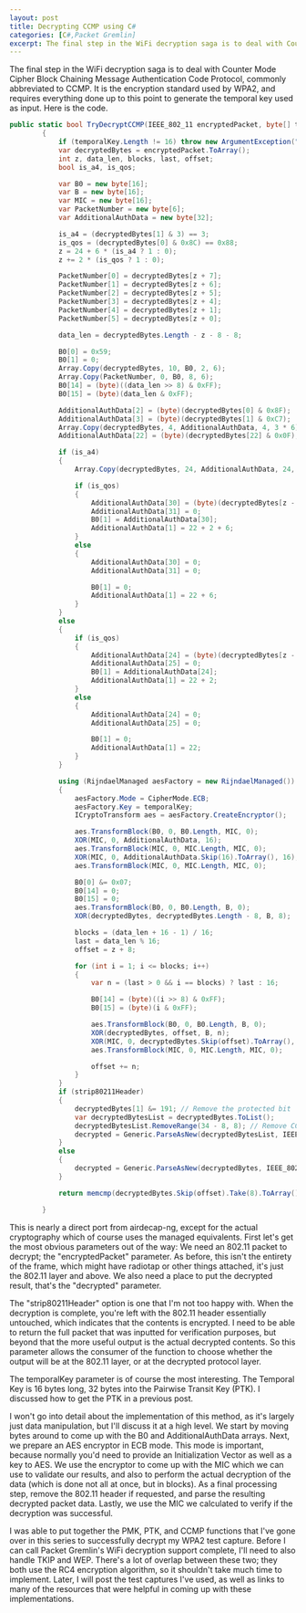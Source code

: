 ```yaml
---
layout: post
title: Decrypting CCMP using C#
categories: [C#,Packet Gremlin]
excerpt: The final step in the WiFi decryption saga is to deal with Counter Mode Cipher Block Chaining Message Authentication Code Protocol, commonly abbreviated to CCMP. It is the encryption standard used by WPA2, and requires everything done up to this point to generate the temporal key used as input.
---
```


The final step in the WiFi decryption saga is to deal with Counter Mode Cipher Block Chaining Message Authentication Code Protocol, commonly abbreviated to CCMP. It is the encryption standard used by WPA2, and requires everything done up to this point to generate the temporal key used as input. Here is the code.

```cs
public static bool TryDecryptCCMP(IEEE_802_11 encryptedPacket, byte[] temporalKey, bool strip80211Header, out IPacket decrypted)
        {
            if (temporalKey.Length != 16) throw new ArgumentException("temporalKey must be 16 bytes");
            var decryptedBytes = encryptedPacket.ToArray();
            int z, data_len, blocks, last, offset;
            bool is_a4, is_qos;

            var B0 = new byte[16];
            var B = new byte[16];
            var MIC = new byte[16];
            var PacketNumber = new byte[6];
            var AdditionalAuthData = new byte[32];

            is_a4 = (decryptedBytes[1] & 3) == 3;
            is_qos = (decryptedBytes[0] & 0x8C) == 0x88;
            z = 24 + 6 * (is_a4 ? 1 : 0);
            z += 2 * (is_qos ? 1 : 0);

            PacketNumber[0] = decryptedBytes[z + 7];
            PacketNumber[1] = decryptedBytes[z + 6];
            PacketNumber[2] = decryptedBytes[z + 5];
            PacketNumber[3] = decryptedBytes[z + 4];
            PacketNumber[4] = decryptedBytes[z + 1];
            PacketNumber[5] = decryptedBytes[z + 0];

            data_len = decryptedBytes.Length - z - 8 - 8;

            B0[0] = 0x59;
            B0[1] = 0;
            Array.Copy(decryptedBytes, 10, B0, 2, 6);
            Array.Copy(PacketNumber, 0, B0, 8, 6);
            B0[14] = (byte)((data_len >> 8) & 0xFF);
            B0[15] = (byte)(data_len & 0xFF);

            AdditionalAuthData[2] = (byte)(decryptedBytes[0] & 0x8F);
            AdditionalAuthData[3] = (byte)(decryptedBytes[1] & 0xC7);
            Array.Copy(decryptedBytes, 4, AdditionalAuthData, 4, 3 * 6);
            AdditionalAuthData[22] = (byte)(decryptedBytes[22] & 0x0F);

            if (is_a4)
            {
                Array.Copy(decryptedBytes, 24, AdditionalAuthData, 24, 6);

                if (is_qos)
                {
                    AdditionalAuthData[30] = (byte)(decryptedBytes[z - 2] & 0x0F);
                    AdditionalAuthData[31] = 0;
                    B0[1] = AdditionalAuthData[30];
                    AdditionalAuthData[1] = 22 + 2 + 6;
                }
                else
                {
                    AdditionalAuthData[30] = 0;
                    AdditionalAuthData[31] = 0;

                    B0[1] = 0;
                    AdditionalAuthData[1] = 22 + 6;
                }
            }
            else
            {
                if (is_qos)
                {
                    AdditionalAuthData[24] = (byte)(decryptedBytes[z - 2] & 0x0F);
                    AdditionalAuthData[25] = 0;
                    B0[1] = AdditionalAuthData[24];
                    AdditionalAuthData[1] = 22 + 2;
                }
                else
                {
                    AdditionalAuthData[24] = 0;
                    AdditionalAuthData[25] = 0;

                    B0[1] = 0;
                    AdditionalAuthData[1] = 22;
                }
            }

            using (RijndaelManaged aesFactory = new RijndaelManaged())
            {
                aesFactory.Mode = CipherMode.ECB;
                aesFactory.Key = temporalKey;
                ICryptoTransform aes = aesFactory.CreateEncryptor();

                aes.TransformBlock(B0, 0, B0.Length, MIC, 0);
                XOR(MIC, 0, AdditionalAuthData, 16);
                aes.TransformBlock(MIC, 0, MIC.Length, MIC, 0);
                XOR(MIC, 0, AdditionalAuthData.Skip(16).ToArray(), 16);
                aes.TransformBlock(MIC, 0, MIC.Length, MIC, 0);

                B0[0] &= 0x07;
                B0[14] = 0;
                B0[15] = 0;
                aes.TransformBlock(B0, 0, B0.Length, B, 0);
                XOR(decryptedBytes, decryptedBytes.Length - 8, B, 8);

                blocks = (data_len + 16 - 1) / 16;
                last = data_len % 16;
                offset = z + 8;

                for (int i = 1; i <= blocks; i++)
                {
                    var n = (last > 0 && i == blocks) ? last : 16;

                    B0[14] = (byte)((i >> 8) & 0xFF);
                    B0[15] = (byte)(i & 0xFF);

                    aes.TransformBlock(B0, 0, B0.Length, B, 0);
                    XOR(decryptedBytes, offset, B, n);
                    XOR(MIC, 0, decryptedBytes.Skip(offset).ToArray(), n);
                    aes.TransformBlock(MIC, 0, MIC.Length, MIC, 0);

                    offset += n;
                }
            }
            if (strip80211Header)
            {
                decryptedBytes[1] &= 191; // Remove the protected bit
                var decryptedBytesList = decryptedBytes.ToList();
                decryptedBytesList.RemoveRange(34 - 8, 8); // Remove CCMP Parameters (otherwise, without the protected bit it will break the parsing)
                decrypted = Generic.ParseAsNew(decryptedBytesList, IEEE_802_11.ParseAsNew).Layers().ElementAt(1); // Remove the altered 802.11 header
            }
            else
            {
                decrypted = Generic.ParseAsNew(decryptedBytes, IEEE_802_11.ParseAsNew);
            }

            return memcmp(decryptedBytes.Skip(offset).Take(8).ToArray(), MIC.Take(8).ToArray()) == 0;

        }
```

This is nearly a direct port from airdecap-ng, except for the actual cryptography which of course uses the managed equivalents. First let's get the most obvious parameters out of the way: We need an 802.11 packet to decrypt; the "encryptedPacket" parameter. As before, this isn't the entirety of the frame, which might have radiotap or other things attached, it's just the 802.11 layer and above. We also need a place to put the decrypted result, that's the "decrypted" parameter.

The "strip80211Header" option is one that I'm not too happy with. When the decryption is complete, you're left with the 802.11 header essentially untouched, which indicates that the contents is encrypted. I need to be able to return the full packet that was inputted for verification purposes, but beyond that the more useful output is the actual decrypted contents. So this parameter allows the consumer of the function to choose whether the output will be at the 802.11 layer, or at the decrypted protocol layer.

The temporalKey parameter is of course the most interesting. The Temporal Key is 16 bytes long, 32 bytes into the Pairwise Transit Key (PTK). I discussed how to get the PTK in a previous post.

I won't go into detail about the implementation of this method, as it's largely just data manipulation, but I'll discuss it at a high level. We start by moving bytes around to come up with the B0 and AdditionalAuthData arrays. Next, we prepare an AES encryptor in ECB mode. This mode is important, because normally you'd need to provide an Initialization Vector as well as a key to AES. We use the encryptor to come up with the MIC which we can use to validate our results, and also to perform the actual decryption of the data (which is done not all at once, but in blocks). As a final processing step, remove the 802.11 header if requested, and parse the resulting decrypted packet data. Lastly, we use the MIC we calculated to verify if the decryption was successful.

I was able to put together the PMK, PTK, and CCMP functions that I've gone over in this series to successfully decrypt my WPA2 test capture. Before I can call Packet Gremlin's WiFi decryption support complete, I'll need to also handle TKIP and WEP. There's a lot of overlap between these two; they both use the RC4 encryption algorithm, so it shouldn't take much time to implement. Later, I will post the test captures I've used, as well as links to many of the resources that were helpful in coming up with these implementations.